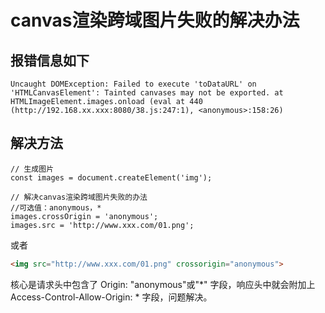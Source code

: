 # canvas渲染跨域图片失败的解决办法

## 报错信息如下

`
Uncaught DOMException: Failed to execute 'toDataURL' on 'HTMLCanvasElement': Tainted canvases may not be exported. at HTMLImageElement.images.onload (eval at 440 (http://192.168.xx.xxx:8080/38.js:247:1), <anonymous>:158:26)
`

## 解决方法
```ecmascript 6
// 生成图片
const images = document.createElement('img');

// 解决canvas渲染跨域图片失败的办法
//可选值：anonymous，*
images.crossOrigin = 'anonymous';
images.src = 'http://www.xxx.com/01.png';
```

或者

```html
<img src="http://www.xxx.com/01.png" crossorigin="anonymous">
```

核心是请求头中包含了 Origin: "anonymous"或"*" 字段，响应头中就会附加上 Access-Control-Allow-Origin: * 字段，问题解决。
